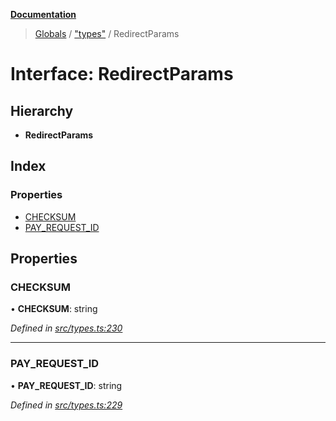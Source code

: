 **[Documentation](../README.md)**

> [Globals](../README.md) / ["types"](../modules/_types_.md) / RedirectParams

# Interface: RedirectParams

## Hierarchy

- **RedirectParams**

## Index

### Properties

- [CHECKSUM](_types_.redirectparams.md#checksum)
- [PAY_REQUEST_ID](_types_.redirectparams.md#pay_request_id)

## Properties

### CHECKSUM

• **CHECKSUM**: string

_Defined in [src/types.ts:230](https://github.com/distributhor/paygate-sdk/blob/c181cfd/src/types.ts#L230)_

---

### PAY_REQUEST_ID

• **PAY_REQUEST_ID**: string

_Defined in [src/types.ts:229](https://github.com/distributhor/paygate-sdk/blob/c181cfd/src/types.ts#L229)_
